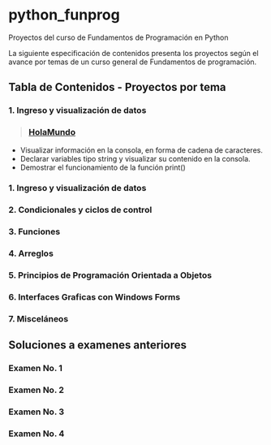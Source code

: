 # python_funprog
Proyectos del curso de Fundamentos de Programación en Python

La siguiente especificación de contenidos presenta los proyectos según el avance por temas de un curso general de Fundamentos de programación.

## Tabla de Contenidos - Proyectos por tema

### 1. Ingreso y visualización de datos
>### [HolaMundo](https://github.com/jdrodas/python_funprog/tree/master/HolaMundo)
- Visualizar información en la consola, en forma de cadena de caracteres.
- Declarar variables tipo string y visualizar su contenido en la consola.
- Demostrar el funcionamiento de la función print()

### 1. Ingreso y visualización de datos

### 2. Condicionales y ciclos de control

### 3. Funciones

### 4. Arreglos

### 5. Principios de Programación Orientada a Objetos

### 6. Interfaces Graficas con Windows Forms

### 7. Misceláneos


## Soluciones a examenes anteriores

### Examen No. 1

### Examen No. 2

### Examen No. 3

### Examen No. 4